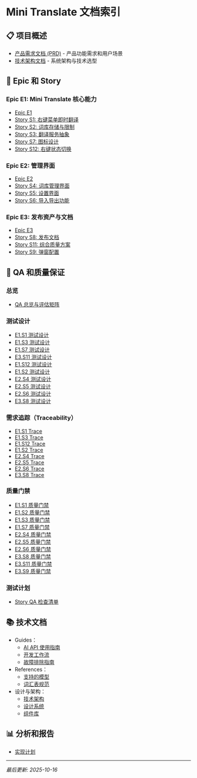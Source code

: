 # Mini Translate 文档索引

## 📋 项目概述
- [产品需求文档 (PRD)](./prd.md) - 产品功能需求和用户场景
- [技术架构文档](./architecture.md) - 系统架构与技术选型

## 🎯 Epic 和 Story
### Epic E1: Mini Translate 核心能力
- [Epic E1](./epics/epic-e1-mini-translate-core.md)
- [Story S1: 右键菜单即时翻译](./stories/story-s1-context-menu.md)
- [Story S2: 词库存储与限制](./stories/story-s2-vocabulary-storage.md)
- [Story S3: 翻译服务抽象](./stories/story-s3-translation-service.md)
- [Story S7: 图标设计](./stories/story-s7-icon.md)
- [Story S12: 右键状态切换](./stories/story-s12-right-click-state-switch.md)

### Epic E2: 管理界面
- [Epic E2](./epics/epic-e2-management-ui.md)
- [Story S4: 词库管理界面](./stories/story-s4-vocabulary-ui.md)
- [Story S5: 设置界面](./stories/story-s5-settings-ui.md)
- [Story S6: 导入导出功能](./stories/story-s6-import-export.md)

### Epic E3: 发布资产与文档
- [Epic E3](./epics/epic-e3-assets-docs.md)
- [Story S8: 发布文档](./stories/story-s8-release-docs.md)
- [Story S11: 综合质量方案](./stories/story-s11-qa-targeted-tab.md)
- [Story S9: 弹窗配置](./stories/story-s9-popup-config.md)

## 🧪 QA 和质量保证
### 总览
- [QA 总览与评估矩阵](./qa/INDEX.md)
### 测试设计
- [E1.S1 测试设计](./qa/assessments/e1.s1-test-design-20250919.md)
- [E1.S3 测试设计](./qa/assessments/e1.s3-test-design-20250918.md)
- [E1.S7 测试设计](./qa/assessments/e1.s7-test-design-20250918.md)
- [E3.S11 测试设计](./qa/assessments/e3.s11-test-design-20250929.md)
 - [E1.S12 测试设计](./qa/assessments/e1.s12-test-design-20251016.md)
 - [E1.S2 测试设计](./qa/assessments/e1.s2-test-design-20251016.md)
 - [E2.S4 测试设计](./qa/assessments/e2.s4-test-design-20251016.md)
 - [E2.S5 测试设计](./qa/assessments/e2.s5-test-design-20251016.md)
 - [E2.S6 测试设计](./qa/assessments/e2.s6-test-design-20251016.md)
 - [E3.S8 测试设计](./qa/assessments/e3.s8-test-design-20251016.md)

### 需求追踪（Traceability）
- [E1.S1 Trace](./qa/assessments/e1.s1-trace-20250919.md)
- [E1.S3 Trace](./qa/assessments/e1.s3-trace-20250918.md)
 - [E1.S12 Trace](./qa/assessments/e1.s12-trace-20251016.md)
 - [E1.S2 Trace](./qa/assessments/e1.s2-trace-20251016.md)
 - [E2.S4 Trace](./qa/assessments/e2.s4-trace-20251016.md)
 - [E2.S5 Trace](./qa/assessments/e2.s5-trace-20251016.md)
 - [E2.S6 Trace](./qa/assessments/e2.s6-trace-20251016.md)
 - [E3.S8 Trace](./qa/assessments/e3.s8-trace-20251016.md)

### 质量门禁
- [E1.S1 质量门禁](./qa/gates/e1.s1-context-menu.yml)
- [E1.S2 质量门禁](./qa/gates/e1.s2-vocabulary-storage.yml)
- [E1.S3 质量门禁](./qa/gates/e1.s3-translation-service.yml)
- [E1.S7 质量门禁](./qa/gates/e1.s7-icon.yml)
- [E2.S4 质量门禁](./qa/gates/e2.s4-vocabulary-ui.yml)
- [E2.S5 质量门禁](./qa/gates/e2.s5-settings-ui.yml)
- [E2.S6 质量门禁](./qa/gates/e2.s6-import-export.yml)
- [E3.S8 质量门禁](./qa/gates/e3.s8-release-docs.yml)
- [E3.S11 质量门禁](./qa/gates/e3.s11-qa-targeted-tab.yml)
 - [E3.S9 质量门禁](./qa/gates/e3.s9-popup-config.yml)

### 测试计划
- [Story QA 检查清单](./qa/story-qa-checklist.md)

## 📚 技术文档
- Guides：
  - [AI API 使用指南](./guides/ai-api-usage.md)
  - [开发工作流](./guides/development-workflow.md)
  - [故障排除指南](./guides/troubleshooting.md)
- References：
  - [支持的模型](./references/supported-models.md)
  - [词汇表规范](./references/vocabulary-spec.md)
- 设计与架构：
  - [技术架构](./architecture.md)
  - [设计系统](./design/design-system.md)
  - [组件库](./design/component-library.md)

## 📊 分析和报告
- [实现计划](./planning/implementation-plan.md)

---
*最后更新: 2025-10-16*

